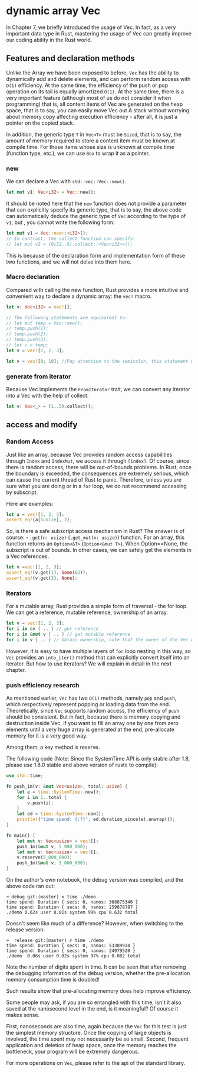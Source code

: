 # dynamic array Vec
In Chapter 7, we briefly introduced the usage of Vec. In fact, as a very important data type in Rust, mastering the usage of Vec can greatly improve our coding ability in the Rust world.

## Features and declaration methods

Unlike the Array we have been exposed to before, `Vec` has the ability to dynamically add and delete elements, and can perform random access with `O(1)` efficiency. At the same time, the efficiency of the push or pop operation on its tail is equally amortized `O(1)`.
At the same time, there is a very important feature (although most of us do not consider it when programming) that is, all content items of Vec are generated on the heap space, that is to say, you can easily move Vec out A stack without worrying about memory copy affecting execution efficiency - after all, it is just a pointer on the copied stack.

In addition, the generic type `T` in `Vec<T>` must be `Sized`, that is to say, the amount of memory required to store a content item must be known at compile time. For those items whose size is unknown at compile time (function type, etc.), we can use `Box` to wrap it as a pointer.

### new
We can declare a Vec with `std::vec::Vec::new()`.

```rust
let mut v1: Vec<i32> = Vec::new();
```

It should be noted here that the `new` function does not provide a parameter that can explicitly specify its generic type, that is to say, the above code can automatically deduce the generic type of `Vec` according to the type of `v1`; but , you cannot write the following form:

```rust
let mut v1 = Vec::new::<i32>();
// In contrast, the collect function can specify:
// let mut v2 = (0i32..5).collect::<Vec<i32>>();
```

This is because of the declaration form and implementation form of these two functions, and we will not delve into them here.


### Macro declaration

Compared with calling the new function, Rust provides a more intuitive and convenient way to declare a dynamic array: the `vec!` macro.

```rust
let v: Vec<i32> = vec![];

// The following statements are equivalent to:
// let mut temp = Vec::new();
// temp.push(1);
// temp.push(2);
// temp.push(3);
// let v = temp;
let v = vec![1, 2, 3];

let v = vec![0; 10]; //Pay attention to the semicolon, this statement declares a dynamic array of 10 zeros
```

### generate from iterator

Because Vec implements the `FromIterator` trait, we can convert any iterator into a Vec with the help of collect.

```rust
let v: Vec<_> = (1..5).collect();
```

## access and modify

### Random Access

Just like an array, because Vec provides random access capabilities through `Index` and `IndexMut`, we access it through `[index]`. Of course, since there is random access, there will be out-of-bounds problems. In Rust, once the boundary is exceeded, the consequences are extremely serious, which can cause the current thread of Rust to panic. Therefore, unless you are sure what you are doing or in a `for` loop, we do not recommend accessing by subscript.

Here are examples:

```rust
let a = vec![1, 2, 3];
assert_eq!(a[1usize], 2);
```

So, is there a safe subscript access mechanism in Rust? The answer is of course: - `.get(n: usize)` (`.get_mut(n: usize)`) function.
For an array, this function returns an `Option<&T>` (`Option<&mut T>`). When Option==None, the subscript is out of bounds. In other cases, we can safely get the elements in a Vec references.

```rust
let v =vec![1, 2, 3];
assert_eq!(v.get(1), Some(&2));
assert_eq!(v.get(3), None);
```

### Iterators

For a mutable array, Rust provides a simple form of traversal - the for loop.
We can get a reference, mutable reference, ownership of an array.

```rust
let v = vec![1, 2, 3];
for i in &v { .. } // get reference
for i in &mut v { .. } // get mutable reference
for i in v { .. } // Obtain ownership, note that the owner of the Vec will be transferred at this time! !
```

However, it is easy to have multiple layers of `for` loop nesting in this way, so `Vec` provides an `into_iter()` method that can explicitly convert itself into an iterator. But how to use iterators? We will explain in detail in the next chapter.

### push efficiency research

As mentioned earlier, `Vec` has two `O(1)` methods, namely `pop` and `push`, which respectively represent popping or loading data from the end. Theoretically, since `Vec` supports random access, the efficiency of `push` should be consistent. But in fact, because there is memory copying and destruction inside Vec, if you want to fill an array one by one from zero elements until a very huge array is generated at the end, pre-allocate memory for it is a very good way.

Among them, a key method is reserve.

The following code (Note: Since the SystemTime API is only stable after 1.8, please use 1.8.0 stable and above version of rustc to compile):

```rust
use std::time;

fn push_1m(v: &mut Vec<usize>, total: usize) {
    let e = time::SystemTime::now();
    for i in 1..total {
        v.push(i);
    }
    let ed = time::SystemTime::now();
    println!("time spend: {:?}", ed.duration_since(e).unwrap());
}

fn main() {
    let mut v: Vec<usize> = vec![];
    push_1m(&mut v, 5_000_000);
    let mut v: Vec<usize> = vec![];
    v.reserve(5_000_000);
    push_1m(&mut v, 5_000_000);
}
```

On the author's own notebook, the debug version was compiled, and the above code ran out:

```
➜ debug git:(master) ✗ time ./demo
time spend: Duration { secs: 0, nanos: 368875346 }
time spend: Duration { secs: 0, nanos: 259878787 }
./demo 0.62s user 0.01s system 99% cpu 0.632 total

```

Doesn't seem like much of a difference? However, when switching to the release version:

```
➜  release git:(master) ✗ time ./demo
time spend: Duration { secs: 0, nanos: 53389934 }
time spend: Duration { secs: 0, nanos: 24979520 }
./demo  0.06s user 0.02s system 97% cpu 0.082 total
```

Note the number of digits spent in time. It can be seen that after removing the debugging information of the debug version, whether the pre-allocation memory consumption time is doubled!

Such results show that pre-allocating memory does help improve efficiency.

Some people may ask, if you are so entangled with this time, isn't it also saved at the nanosecond level in the end, is it meaningful? Of course it makes sense.

First, nanoseconds are also time, again because the `Vec` for this test is just the simplest memory structure. Once the copying of large objects is involved, the time spent may not necessarily be so small.
Second, frequent application and deletion of heap space, once the memory reaches the bottleneck, your program will be extremely dangerous.

For more operations on `Vec`, please refer to the api of the standard library.
